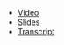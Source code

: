 - [Video](https://youtu.be/XIAjjIN9yE4)
- [Slides](https://antiqqt.github.io/tw-presentation/)
- [Transcript](https://docs.google.com/document/d/1Y7YrNw5m1_yHFAFaH8A_c-g2tSuA3DimJPoueAoZ1EE/edit)

